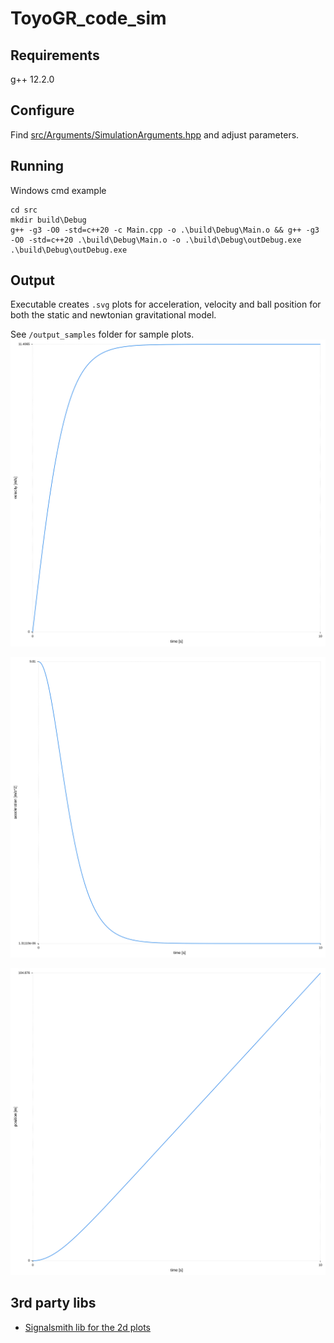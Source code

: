 # ToyoGR_code_sim

## Requirements
g++ 12.2.0

## Configure
Find [src/Arguments/SimulationArguments.hpp](src/Arguments/SimulationArguments.hpp) and adjust parameters.

## Running
Windows cmd example
```
cd src
mkdir build\Debug
g++ -g3 -O0 -std=c++20 -c Main.cpp -o .\build\Debug\Main.o && g++ -g3 -O0 -std=c++20 .\build\Debug\Main.o -o .\build\Debug\outDebug.exe
.\build\Debug\outDebug.exe    
```

##  Output
Executable creates `.svg` plots for acceleration, velocity and ball position for both the static and newtonian gravitational model.

See `/output_samples` folder for sample plots.
![Velocity static model](./output_samples/velocity_static.svg)

![Acceleration static model](./output_samples/acceleration_static.svg)

![Position static model](./output_samples/position_static.svg)

## 3rd party libs
 - [Signalsmith lib for the 2d plots](https://signalsmith-audio.co.uk/code/plot/html/)
